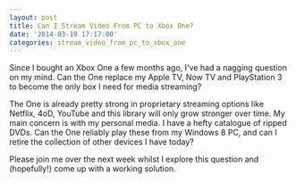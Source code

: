 ```yaml
---
layout: post
title: Can I Stream Video From PC to Xbox One?
date: '2014-03-19 17:17:00'
categories: stream_video_from_pc_to_xbox_one
---
```


Since I bought an Xbox One a few months ago, I've had a nagging question on my mind. Can the One replace my Apple TV, Now TV and PlayStation 3 to become the only box I need for media streaming?

The One is already pretty strong in proprietary streaming options like Netflix, 4oD, YouTube and this library will only grow stronger over time. My main concern is with my personal media. I have a hefty catalogue of ripped DVDs. Can the One reliably play these from my Windows 8 PC, and can I retire the collection of other devices I have today?

Please join me over the next week whilst I explore this question and (hopefully!) come up with a working solution.